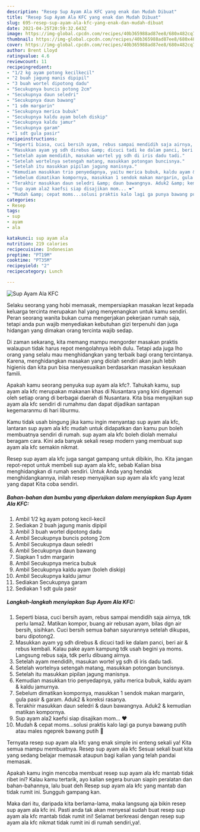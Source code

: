 ```yaml
---
description: "Resep Sup Ayam Ala KFC yang enak dan Mudah Dibuat"
title: "Resep Sup Ayam Ala KFC yang enak dan Mudah Dibuat"
slug: 695-resep-sup-ayam-ala-kfc-yang-enak-dan-mudah-dibuat
date: 2021-04-25T20:59:32.643Z
image: https://img-global.cpcdn.com/recipes/40b365988ad87ee8/680x482cq70/sup-ayam-ala-kfc-foto-resep-utama.jpg
thumbnail: https://img-global.cpcdn.com/recipes/40b365988ad87ee8/680x482cq70/sup-ayam-ala-kfc-foto-resep-utama.jpg
cover: https://img-global.cpcdn.com/recipes/40b365988ad87ee8/680x482cq70/sup-ayam-ala-kfc-foto-resep-utama.jpg
author: Brent Lloyd
ratingvalue: 4.6
reviewcount: 11
recipeingredient:
- "1/2 kg ayam potong kecilkecil"
- "2 buah jagung manis dipipil"
- "3 buah wortel dipotong dadu"
- "Secukupnya buncis potong 2cm"
- "Secukupnya daun seledri"
- "Secukupnya daun bawang"
- "1 sdm margarin"
- "Secukupnya merica bubuk"
- "Secukupnya kaldu ayam boleh diskip"
- "Secukupnya kaldu jamur"
- "Secukupnya garam"
- "1 sdt gula pasir"
recipeinstructions:
- "Seperti biasa, cuci bersih ayam, rebus sampai mendidih saja airnya, tdk perlu lama2. Matikan kompor, buang air rebusan ayam, bilas dgn air bersih, sisihkan. Cuci bersih semua bahan sayurannya setelah dikupas, baru dipotong2."
- "Masukkan ayam yg sdh direbus &amp; dicuci tadi ke dalam panci, beri air &amp; rebus kembali. Kalau pake ayam kampung tdk usah begini ya moms. Langsung rebus saja, tdk perlu dibuang airnya."
- "Setelah ayam mendidih, masukan wortel yg sdh di iris dadu tadi."
- "Setelah wortelnya setengah matang, masukkan potongan buncisnya."
- "Setelah itu masukkan pipilan jagung manisnya."
- "Kemudian masukkan trio penyedapnya, yaitu merica bubuk, kaldu ayam &amp; kaldu jamurnya."
- "Sebelum dimatikan kompornya, masukkan 1 sendok makan margarin, gula pasir &amp; garam. Aduk2 &amp; koreksi rasanya."
- "Terakhir masukkan daun seledri &amp; daun bawangnya. Aduk2 &amp; kemudian matikan kompornya."
- "Sup ayam ala2 kaefsi siap disajikan mom... ❤️"
- "Mudah &amp; cepat moms...solusi praktis kalo lagi ga punya bawang putih atau males ngeprek bawang putih 🤭"
categories:
- Resep
tags:
- sup
- ayam
- ala

katakunci: sup ayam ala 
nutrition: 219 calories
recipecuisine: Indonesian
preptime: "PT19M"
cooktime: "PT35M"
recipeyield: "2"
recipecategory: Lunch

---
```



![Sup Ayam Ala KFC](https://img-global.cpcdn.com/recipes/40b365988ad87ee8/680x482cq70/sup-ayam-ala-kfc-foto-resep-utama.jpg)

Selaku seorang yang hobi memasak, mempersiapkan masakan lezat kepada keluarga tercinta merupakan hal yang menyenangkan untuk kamu sendiri. Peran seorang  wanita bukan cuma mengerjakan pekerjaan rumah saja, tetapi anda pun wajib menyediakan kebutuhan gizi terpenuhi dan juga hidangan yang dimakan orang tercinta wajib sedap.

Di zaman  sekarang, kita memang mampu mengorder masakan praktis walaupun tidak harus repot mengolahnya lebih dulu. Tetapi ada juga lho orang yang selalu mau menghidangkan yang terbaik bagi orang tercintanya. Karena, menghidangkan masakan yang diolah sendiri akan jauh lebih higienis dan kita pun bisa menyesuaikan berdasarkan masakan kesukaan famili. 



Apakah kamu seorang penyuka sup ayam ala kfc?. Tahukah kamu, sup ayam ala kfc merupakan makanan khas di Nusantara yang kini digemari oleh setiap orang di berbagai daerah di Nusantara. Kita bisa menyajikan sup ayam ala kfc sendiri di rumahmu dan dapat dijadikan santapan kegemaranmu di hari liburmu.

Kamu tidak usah bingung jika kamu ingin menyantap sup ayam ala kfc, lantaran sup ayam ala kfc mudah untuk didapatkan dan kamu pun boleh membuatnya sendiri di rumah. sup ayam ala kfc boleh diolah memalui beragam cara. Kini ada banyak sekali resep modern yang membuat sup ayam ala kfc semakin nikmat.

Resep sup ayam ala kfc juga sangat gampang untuk dibikin, lho. Kita jangan repot-repot untuk membeli sup ayam ala kfc, sebab Kalian bisa menghidangkan di rumah sendiri. Untuk Anda yang hendak menghidangkannya, inilah resep menyajikan sup ayam ala kfc yang lezat yang dapat Kita coba sendiri.

<!--inarticleads1-->

##### Bahan-bahan dan bumbu yang diperlukan dalam menyiapkan Sup Ayam Ala KFC:

1. Ambil 1/2 kg ayam potong kecil-kecil
1. Sediakan 2 buah jagung manis dipipil
1. Ambil 3 buah wortel dipotong dadu
1. Ambil Secukupnya buncis potong 2cm
1. Ambil Secukupnya daun seledri
1. Ambil Secukupnya daun bawang
1. Siapkan 1 sdm margarin
1. Ambil Secukupnya merica bubuk
1. Ambil Secukupnya kaldu ayam (boleh diskip)
1. Ambil Secukupnya kaldu jamur
1. Sediakan Secukupnya garam
1. Sediakan 1 sdt gula pasir




<!--inarticleads2-->

##### Langkah-langkah menyiapkan Sup Ayam Ala KFC:

1. Seperti biasa, cuci bersih ayam, rebus sampai mendidih saja airnya, tdk perlu lama2. Matikan kompor, buang air rebusan ayam, bilas dgn air bersih, sisihkan. Cuci bersih semua bahan sayurannya setelah dikupas, baru dipotong2.
1. Masukkan ayam yg sdh direbus &amp; dicuci tadi ke dalam panci, beri air &amp; rebus kembali. Kalau pake ayam kampung tdk usah begini ya moms. Langsung rebus saja, tdk perlu dibuang airnya.
1. Setelah ayam mendidih, masukan wortel yg sdh di iris dadu tadi.
1. Setelah wortelnya setengah matang, masukkan potongan buncisnya.
1. Setelah itu masukkan pipilan jagung manisnya.
1. Kemudian masukkan trio penyedapnya, yaitu merica bubuk, kaldu ayam &amp; kaldu jamurnya.
1. Sebelum dimatikan kompornya, masukkan 1 sendok makan margarin, gula pasir &amp; garam. Aduk2 &amp; koreksi rasanya.
1. Terakhir masukkan daun seledri &amp; daun bawangnya. Aduk2 &amp; kemudian matikan kompornya.
1. Sup ayam ala2 kaefsi siap disajikan mom... ❤️
1. Mudah &amp; cepat moms...solusi praktis kalo lagi ga punya bawang putih atau males ngeprek bawang putih 🤭




Ternyata resep sup ayam ala kfc yang enak simple ini enteng sekali ya! Kita semua mampu membuatnya. Resep sup ayam ala kfc Sesuai sekali buat kita yang sedang belajar memasak ataupun bagi kalian yang telah pandai memasak.

Apakah kamu ingin mencoba membuat resep sup ayam ala kfc mantab tidak ribet ini? Kalau kamu tertarik, ayo kalian segera buruan siapin peralatan dan bahan-bahannya, lalu buat deh Resep sup ayam ala kfc yang mantab dan tidak rumit ini. Sungguh gampang kan. 

Maka dari itu, daripada kita berlama-lama, maka langsung aja bikin resep sup ayam ala kfc ini. Pasti anda tak akan menyesal sudah buat resep sup ayam ala kfc mantab tidak rumit ini! Selamat berkreasi dengan resep sup ayam ala kfc nikmat tidak rumit ini di rumah sendiri,ya!.

